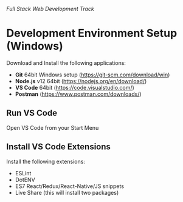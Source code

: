 _Full Stack Web Development Track_

# Development Environment Setup (Windows)

Download and Install the following applications:

- **Git** 64bit Windows setup (https://git-scm.com/download/win)
- **Node.js** v12 64bit (https://nodejs.org/en/download/)
- **VS Code** 64bit (https://code.visualstudio.com/)
- **Postman** (https://www.postman.com/downloads/)

## Run VS Code

Open VS Code from your Start Menu

## Install VS Code Extensions

Install the following extensions:

- ESLint
- DotENV
- ES7 React/Redux/React-Native/JS snippets
- Live Share (this will install two packages)

